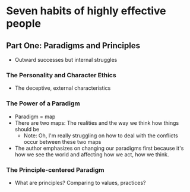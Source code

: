 # Seven habits of highly effective people

## Part One: Paradigms and Principles

- Outward successes but internal struggles

### The Personality and Character Ethics

- The deceptive, external characteristics

### The Power of a Paradigm

- Paradigm = map
- There are two maps: The realities and the way we think how things should be
  - Note: Oh, I'm really struggling on how to deal with the conflicts occur between these two maps
- The author emphasizes on changing our paradigms first because it's how we see the world and affecting how we act, how we think.

### The Principle-centered Paradigm

- What are principles? Comparing to values, practices?
